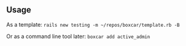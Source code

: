 ## Usage
As a template:
`rails new testing -m ~/repos/boxcar/template.rb -B`

Or as a command line tool later:
`boxcar add active_admin`
